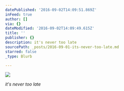 ```yaml
---
datePublished: '2016-09-02T14:09:51.869Z'
inFeed: true
author: []
via: {}
dateModified: '2016-09-02T14:09:49.615Z'
title: ''
publisher: {}
description: it's never too late
sourcePath: _posts/2016-09-01-its-never-too-late.md
starred: false
_type: Blurb

---
```

![](https://the-grid-user-content.s3-us-west-2.amazonaws.com/7185f069-2bb4-4ec0-b977-12270d00103e.jpg)

_it's never too late_
